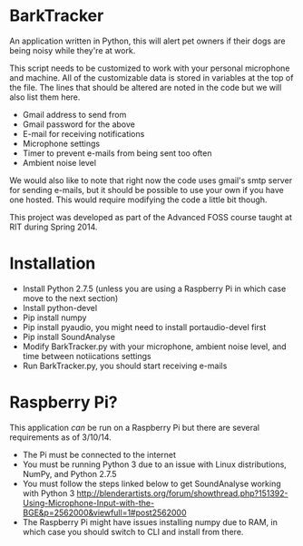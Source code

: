 BarkTracker
===========

An application written in Python, this will alert pet owners if their dogs are being noisy while they're at work.

This script needs to be customized to work with your personal microphone and machine. All of the customizable data is stored in variables at the top of the file.  The lines that should be altered are noted in the code but we will also list them here.

- Gmail address to send from
- Gmail password for the above
- E-mail for receiving notifications
- Microphone settings
- Timer to prevent e-mails from being sent too often
- Ambient noise level

We would also like to note that right now the code uses gmail's smtp server for sending e-mails, but it should be possible to use your own if you have one hosted.  This would require modifying the code a little bit though.

This project was developed as part of the Advanced FOSS course taught at RIT during Spring 2014.

Installation
===========
- Install Python 2.7.5 (unless you are using a Raspberry Pi in which case move to the next section)
- Install python-devel
- Pip install numpy
- Pip install pyaudio, you might need to install portaudio-devel first
- Pip install SoundAnalyse
- Modify BarkTracker.py with your microphone, ambient noise level, and time between notiications settings
- Run BarkTracker.py, you should start receiving e-mails

Raspberry Pi?
===========

This application *can* be run on a Raspberry Pi but there are several requirements as of 3/10/14.

- The Pi must be connected to the internet
- You must be running Python 3 due to an issue with Linux distributions, NumPy, and Python 2.7.5
- You must follow the steps linked below to get SoundAnalyse working with Python 3 http://blenderartists.org/forum/showthread.php?151392-Using-Microphone-Input-with-the-BGE&p=2562000&viewfull=1#post2562000
- The Raspberry Pi might have issues installing numpy due to RAM, in which case you should switch to CLI and install from there.
